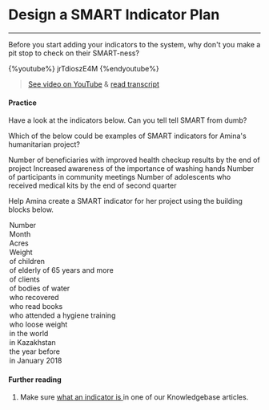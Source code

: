 # Design a SMART Indicator Plan

---

Before you start adding your indicators to the system, why don't you make a pit stop to check on their SMART-ness?

{%youtube%} jrTdioszE4M {%endyoutube%}  
> [See video on YouTube](https://www.youtube.com/embed/jrTdioszE4M?rel=0) & [read transcript](https://docs.google.com/document/d/1DCaeMviBwSO5hGSfeh6Y9McPI6D1dzxJyDs5kKa4wug/edit#heading=h.mw446r19vp2w)

#### Practice

Have a look at the indicators below. Can you tell tell SMART from dumb?

<quiz>
<question multiple>  
<p>Which of the below could be examples of SMART indicators for Amina's humanitarian project?</p>
<answer correct>Number of beneficiaries with improved health checkup results by the end of project</answer>  
<answer>Increased awareness of the importance of washing hands</answer>
<answer>Number of participants in community meetings</answer>
<answer correct>Number of adolescents who received medical kits by the end of second quarter</answer>
</question>
<question> 
<p>Help Amina create a SMART indicator for her project using the building blocks below.</p>
<answer>
            <option correct>Number</option>
            <option>Month</option>
            <option>Acres</option>
            <option>Weight</option>
        </answer>
        <answer>
            <option>of children</option>
            <option correct>of elderly of 65 years and more</option>
            <option>of clients</option>
            <option>of bodies of water</option>
        </answer>
        <answer>
            <option>who recovered</option>
            <option>who read books</option>
            <option correct>who attended a hygiene training</option>
            <option>who loose weight</option>
        </answer>
        <answer>
            <option>in the world</option>
            <option>in Kazakhstan</option>
            <option>the year before</option>
            <option correct>in January 2018</option> 
        </answer>
</question>
</quiz> 


#### Further reading

1. Make sure [what an indicator is ](https://help.toladata.com/en/8-indicators/what-is-an-indicator.html) in one of our Knowledgebase articles.




